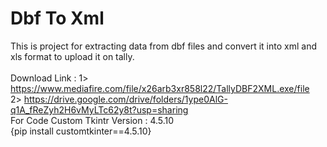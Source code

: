 # Dbf To Xml<br />
 This is project for extracting data from dbf files and convert it into xml and xls format to upload it on tally.<br />
 <br />
 Download Link :
 1> https://www.mediafire.com/file/x26arb3xr858l22/TallyDBF2XML.exe/file <br />
 2> https://drive.google.com/drive/folders/1ype0AlG-q1A_fReZyh2H6vMyLTc62y8t?usp=sharing <br />
 For Code Custom Tkintr Version : 4.5.10 <br />
 {pip install customtkinter==4.5.10} <br />

